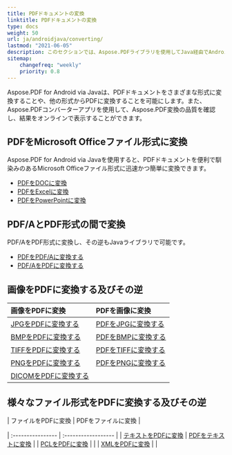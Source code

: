 ```yaml
---
title: PDFドキュメントの変換
linktitle: PDFドキュメントの変換
type: docs
weight: 50
url: ja/androidjava/converting/
lastmod: "2021-06-05"
description: このセクションでは、Aspose.PDFライブラリを使用してJava経由でAndroid上でPDFドキュメントを変換するためのすべての可能なオプションの説明が含まれています。
sitemap:
    changefreq: "weekly"
    priority: 0.8
---
```


Aspose.PDF for Android via Javaは、PDFドキュメントをさまざまな形式に変換することや、他の形式からPDFに変換することを可能にします。また、Aspose.PDFコンバーターアプリを使用して、Aspose.PDF変換の品質を確認し、結果をオンラインで表示することができます。

## PDFをMicrosoft Officeファイル形式に変換

Aspose.PDF for Android via Javaを使用すると、PDFドキュメントを便利で馴染みのあるMicrosoft Officeファイル形式に迅速かつ簡単に変換できます。

- [PDFをDOCに変換](/pdf/androidjava/convert-pdf-to-doc/)
- [PDFをExcelに変換](/pdf/androidjava/convert-pdf-to-excel/)
- [PDFをPowerPointに変換](/pdf/androidjava/convert-pdf-to-powerpoint/)

## PDF/AとPDF形式の間で変換

PDF/AをPDF形式に変換し、その逆もJavaライブラリで可能です。

- [PDFをPDF/Aに変換する](/pdf/androidjava/convert-pdf-file-to-pdfa/)
- [PDF/AをPDFに変換する](/pdf/androidjava/convert-pdfa-to-pdf/)

## 画像をPDFに変換する及びその逆

| 画像をPDFに変換 | PDFを画像に変換 |
| :---------------- | :------------------ |
| [JPGをPDFに変換する](/pdf/androidjava/convert-jpg-to-pdf/) | [PDFをJPGに変換する](/pdf/androidjava/convert-pdf-to-jpg/) |
| [BMPをPDFに変換する](/pdf/androidjava/convert-bmp-to-pdf/) | [PDFをBMPに変換する](/pdf/androidjava/convert-pdf-to-bmp/) |
| [TIFFをPDFに変換する](/pdf/androidjava/convert-tiff-to-pdf/) | [PDFをTIFFに変換する](/pdf/androidjava/convert-pdf-to-tiff/) |
| [PNGをPDFに変換する](/pdf/androidjava/convert-png-to-pdf/) | [PDFをPNGに変換する](/pdf/androidjava/convert-pdf-to-png/) |
| [DICOMをPDFに変換する](/pdf/androidjava/convert-dicom-to-pdf/) | |

## 様々なファイル形式をPDFに変換する及びその逆

| ファイルをPDFに変換 | PDFをファイルに変換 |

| :---------------- | :------------------ |
| [テキストをPDFに変換](/pdf/androidjava/convert-text-to-pdf/) | [PDFをテキストに変換](/pdf/androidjava/convert-pdf-to-txt/) |
| [PCLをPDFに変換](/pdf/androidjava/convert-pcl-to-pdf/) | |
| [XMLをPDFに変換](/pdf/androidjava/convert-xml-to-pdf/) | |